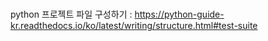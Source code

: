 
<br>

python 프로젝트 파일 구성하기 : https://python-guide-kr.readthedocs.io/ko/latest/writing/structure.html#test-suite
> 



<br>


